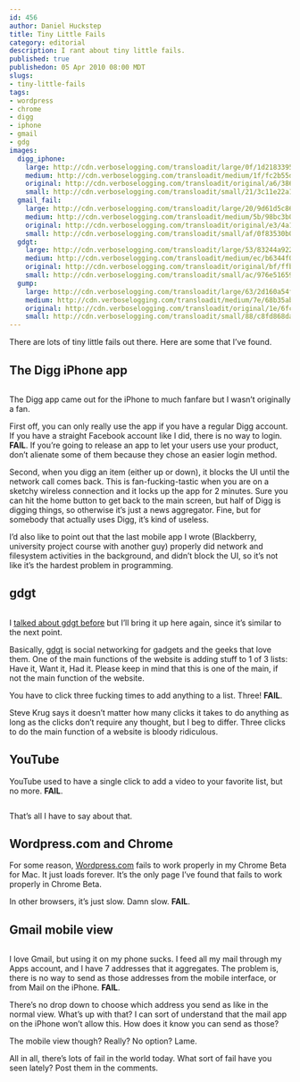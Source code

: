 ```yaml
--- 
id: 456
author: Daniel Huckstep
title: Tiny Little Fails
category: editorial
description: I rant about tiny little fails.
published: true
publishedon: 05 Apr 2010 08:00 MDT
slugs: 
- tiny-little-fails
tags: 
- wordpress
- chrome
- digg
- iphone
- gmail
- gdg
images: 
  digg_iphone: 
    large: http://cdn.verboselogging.com/transloadit/large/0f/1d2183395e3bc019cfa809ab95812e/digg-iphone.jpg
    medium: http://cdn.verboselogging.com/transloadit/medium/1f/fc2b55d57cbfbade65f08fd747cc9a/digg-iphone.jpg
    original: http://cdn.verboselogging.com/transloadit/original/a6/3861882085141bc6a2b281c4ab680c/digg-iphone.jpg
    small: http://cdn.verboselogging.com/transloadit/small/21/3c11e22a1f7c8f9b831c0dbf2f75ec/digg-iphone.jpg
  gmail_fail: 
    large: http://cdn.verboselogging.com/transloadit/large/20/9d61d5c86ca6abc8341d1d3a7af668/gmail-fail.jpg
    medium: http://cdn.verboselogging.com/transloadit/medium/5b/98bc3b0f7ba1d1826d6288d356f088/gmail-fail.jpg
    original: http://cdn.verboselogging.com/transloadit/original/e3/4a1284afd520cacb233de6a0a02537/gmail-fail.jpg
    small: http://cdn.verboselogging.com/transloadit/small/af/0f83530b051194e1ef2a48baad2a35/gmail-fail.jpg
  gdgt: 
    large: http://cdn.verboselogging.com/transloadit/large/53/83244a922cb2937284244f5cedf29f/gdgt.png
    medium: http://cdn.verboselogging.com/transloadit/medium/ec/b6344f0238ac816a805256596a0664/gdgt.png
    original: http://cdn.verboselogging.com/transloadit/original/bf/ffb5a4f2cd7138c130f8fcac143b1e/gdgt.png
    small: http://cdn.verboselogging.com/transloadit/small/ac/976e516592d260449547cc87119aeb/gdgt.png
  gump: 
    large: http://cdn.verboselogging.com/transloadit/large/63/2d160a54f33863482de29aebb9ef96/gump.jpg
    medium: http://cdn.verboselogging.com/transloadit/medium/7e/68b35ab074f3af39ae9588f5d0e5ec/gump.jpg
    original: http://cdn.verboselogging.com/transloadit/original/1e/6fc1806c4f7a69c8c543fe67f6eb4d/gump.jpg
    small: http://cdn.verboselogging.com/transloadit/small/88/c8fd868da9cff226896a6e3735a941/gump.jpg
---
```

<p>There are lots of tiny little fails out there. Here are some that I&#8217;ve found.</p>
<h2>The Digg iPhone app</h2>
<p><figure><a href="http://cdn.verboselogging.com/transloadit/original/a6/3861882085141bc6a2b281c4ab680c/digg-iphone.jpg"><img src="http://cdn.verboselogging.com/transloadit/medium/1f/fc2b55d57cbfbade65f08fd747cc9a/digg-iphone.jpg" class="fright bleft bbottom round medium" alt="" /></a></figure></p>
<p>The Digg app came out for the iPhone to much fanfare but I wasn&#8217;t originally a fan.</p>
<p>First off, you can only really use the app if you have a regular Digg account. If you have a straight Facebook account like I did, there is no way to login. <strong><span class="caps">FAIL</span></strong>. If you&#8217;re going to release an app to let your users use your product, don&#8217;t alienate some of them because they chose an easier login method.</p>
<p>Second, when you digg an item (either up or down), it blocks the UI until the network call comes back. This is fan-fucking-tastic when you are on a sketchy wireless connection and it locks up the app for 2 minutes. Sure you can hit the home button to get back to the main screen, but half of Digg is digging things, so otherwise it&#8217;s just a news aggregator. Fine, but for somebody that actually uses Digg, it&#8217;s kind of useless.</p>
<p>I&#8217;d also like to point out that the last mobile app I wrote (Blackberry, university project course with another guy) properly did network and filesystem activities in the background, and didn&#8217;t block the UI, so it&#8217;s not like it&#8217;s the hardest problem in programming.</p>
<h2>gdgt</h2>
<p><figure><a href="http://cdn.verboselogging.com/transloadit/original/bf/ffb5a4f2cd7138c130f8fcac143b1e/gdgt.png"><img src="http://cdn.verboselogging.com/transloadit/medium/ec/b6344f0238ac816a805256596a0664/gdgt.png" class="fleft bright bbottom round medium" alt="" /></a></figure></p>
<p>I <a href="/2009/08/13/how-many-clicks-does-it-take">talked about gdgt before</a> but I&#8217;ll bring it up here again, since it&#8217;s similar to the next point.</p>
<p>Basically, <a href="http://gdgt.com/">gdgt</a> is social networking for gadgets and the geeks that love them. One of the main functions of the website is adding stuff to 1 of 3 lists: Have it, Want it, Had it. Please keep in mind that this is one of the main, if not the main function of the website.</p>
<p>You have to click three fucking times to add anything to a list. Three! <strong><span class="caps">FAIL</span></strong>.</p>
<p>Steve Krug says it doesn&#8217;t matter how many clicks it takes to do anything as long as the clicks don&#8217;t require any thought, but I beg to differ. Three clicks to do the main function of a website is bloody ridiculous.</p>
<h2>YouTube</h2>
<p>YouTube used to have a single click to add a video to your favorite list, but no more. <strong><span class="caps">FAIL</span></strong>.</p>
<p><figure><img src="http://cdn.verboselogging.com/transloadit/medium/7e/68b35ab074f3af39ae9588f5d0e5ec/gump.jpg" class="fright bleft bbottom round medium" alt="" /></figure></p>
<p>That&#8217;s all I have to say about that.</p>
<h2>Wordpress.com and Chrome</h2>
<p>For some reason, <a href="http://wordpress.com/">Wordpress.com</a> fails to work properly in my Chrome Beta for Mac. It just loads forever. It&#8217;s the only page I&#8217;ve found that fails to work properly in Chrome Beta.</p>
<p>In other browsers, it&#8217;s just slow. Damn slow. <strong><span class="caps">FAIL</span></strong>.</p>
<div class='clear'></div>
<h2>Gmail mobile view</h2>
<p><figure><a href="http://cdn.verboselogging.com/transloadit/original/e3/4a1284afd520cacb233de6a0a02537/gmail-fail.jpg"><img src="http://cdn.verboselogging.com/transloadit/medium/5b/98bc3b0f7ba1d1826d6288d356f088/gmail-fail.jpg" class="fleft bright bbottom round medium" alt="" /></a></figure></p>
<p>I love Gmail, but using it on my phone sucks. I feed all my mail through my Apps account, and I have 7 addresses that it aggregates. The problem is, there is no way to send as those addresses from the mobile interface, or from Mail on the iPhone. <strong><span class="caps">FAIL</span></strong>.</p>
<p>There&#8217;s no drop down to choose which address you send as like in the normal view. What&#8217;s up with that? I can sort of understand that the mail app on the iPhone won&#8217;t allow this. How does it know you can send as those?</p>
<p>The mobile view though? Really? No option? Lame.</p>
<div class='clear'></div>
<p>All in all, there&#8217;s lots of fail in the world today. What sort of fail have you seen lately? Post them in the comments.</p>